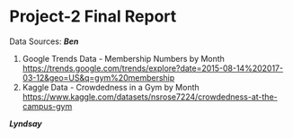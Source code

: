 # Project-2 Final Report

Data Sources:
***Ben***

1. Google Trends Data - Membership Numbers by Month https://trends.google.com/trends/explore?date=2015-08-14%202017-03-12&geo=US&q=gym%20membership
2. Kaggle Data - Crowdedness in a Gym by Month https://www.kaggle.com/datasets/nsrose7224/crowdedness-at-the-campus-gym

***Lyndsay***
